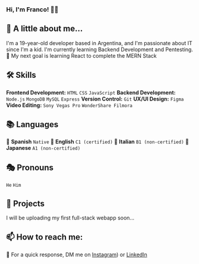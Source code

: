 ### Hi, I'm Franco! 👋🏻

## 🚀 A little about me...
I'm a 19-year-old developer based in Argentina, and I'm passionate about IT since I'm a kid. I'm currently learning Backend Development and Pentesting.
🎯 My next goal is learning React to complete the MERN Stack 

## 🛠 Skills
**Frontend Development:** `HTML` `CSS` `JavaScript` 
**Backend Development:** `Node.js` `MongoDB` `MySQL` `Express`
**Version Control:** `Git`
**UX/UI Design:** `Figma`
**Video Editing:** `Sony Vegas Pro` `WonderShare Filmora`

## 📚 Languages
🧉 **Spanish** `Native`
🍵 **English** `C1 (certified)`
🍝 **Italian** `B1 (non-certified)`
🍣 **Japanese** `A1 (non-certified)`

## 🎭 Pronouns
`He` `Him`

## 💼 Projects
I will be uploading my first full-stack webapp soon... 

## 📫 How to reach me:
🔰 For a quick response, DM me on [Instagram](https://www.instagram.com/franrenzulli/)) or [LinkedIn](https://www.linkedin.com/in/francorenzullidev/)
